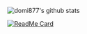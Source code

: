 ![domi877's github stats](https://github-readme-stats.vercel.app/api?username=domi877&show_icons=true&theme=onedark)


[![ReadMe Card](https://github-readme-stats.vercel.app/api/pin/?username=domi877&repo=gameOff-2020)](https://github.com/domi877/gameOff-2020)
